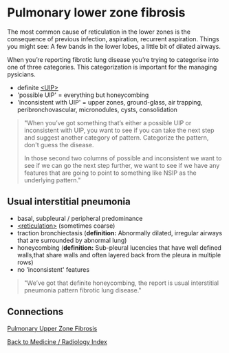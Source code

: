 # Pulmonary lower zone fibrosis

The most common cause of reticulation in the lower zones is the consequence of previous infection, aspiration, recurrent aspiration. Things you might see: A few bands in the lower lobes, a little bit of dilated airways. 


When you’re reporting fibrotic lung disease you’re trying to categorise into one of three categories. This categorization is important for the managing pysicians. 


*  definite [\<UIP\>](https://duckduckgo.com/?q=radiopaedia+article+usual+interstitial+pneumonia)
* 'possible UIP' = everything but honeycombing
* 'inconsistent with UIP' = upper zones, ground-glass, air trapping, peribronchovascular, micronodules, cysts, consolidation


> "When you’ve got something that’s either a possible UIP or inconsistent with UIP, you want to see if you can take the next step and suggest another category of pattern. Categorize the pattern, don't guess the disease. 
> 
> In those second two columns of possible and inconsistent we want to see if we can go the next step further, we want to see if we have any features that are going to point to something like NSIP as the underlying pattern."



## Usual interstitial pneumonia

- basal, subpleural / peripheral predominance
- [\<reticulation\>](https://duckduckgo.com/?q=radiopaedia+article+reticular+interstitial+pattern) (sometimes coarse)
- traction bronchiectasis (**definition:** Abnormally dilated, irregular airways that are surrounded by abnormal lung)
- honeycombing (**definition:** Sub-pleural lucencies that have well defined walls,that share walls and often layered back from the pleura in multiple rows)
- no 'inconsistent' features

> "We’ve got that definite honeycombing, the report is usual interstitial pneumonia pattern fibrotic lung disease."



## Connections

[Pulmonary Upper Zone Fibrosis](../zettel/000C--pulmonary-upper-zone-fibrosis.md)

[Back to Medicine / Radiology Index](../zettel/0009--medicine-radiology-index.md)
